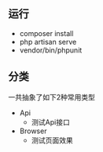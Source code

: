 运行
---
+ composer install
+ php artisan serve
+ vendor/bin/phpunit

分类
---
一共抽象了如下2种常用类型

+ Api 
  + 测试Api接口
+ Browser
  + 测试页面效果

